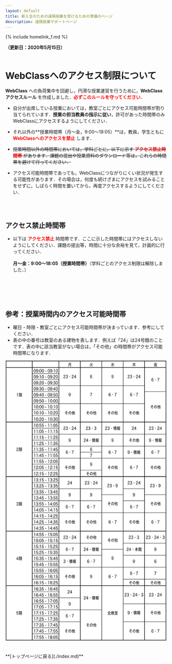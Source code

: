 ```yaml
---
layout: default
title: 新入生のための遠隔授業を受けるための準備のページ
description: 遠隔授業サポートページ
---
```


{% include homelink_f.md %}
<br />

**（更新日：2020年5月15日）**
<br />
<br />

# WebClassへのアクセス制限について

**WebClass** への負荷集中を回避し，円滑な授業運営を行うために，**WebClassアクセスルール** を作成しました．**<font color="red">必ずこのルールを守ってください．</font>**

- 自分が出席している授業においては，教室ごとにアクセス可能時間帯が割り当てられています．**授業の担当教員の指示に従い**，許可があった時間帯のみWebClassにアクセスするようにしてください．

- それ以外の**授業時間帯（月〜金，9:00〜18:05）**は，教員，学生ともに **<font color="red">WebClassへのアクセスを禁止</font>** します．

- ~~授業時間以外の時間帯においては，学科ごとに，以下に示す **<font color="red">アクセス禁止時間帯</font>** があります．課題の提出や授業資料のダウンロード等は，これらの時間帯を避けて行ってください．~~

- アクセス可能時間帯であっても，WebClassにつながりにくい状況が発生する可能性があります．その場合は，何度も続けざまにアクセスを試みることをせずに，しばらく時間を置いてから，再度アクセスするようにしてください．
<br />
<br />

## アクセス禁止時間帯

- 以下は **<font color="red">アクセス禁止</font>** 時間帯です．ここに示した時間帯にはアクセスしないようにしてください．課題の提出等，時間に十分な余裕を見て，計画的に行ってください．<br /><br />
**月〜金：9:00〜18:05（授業時間帯）**（学科ごとのアクセス制限は解除しました．）
<br />
<br />
<br />
<br />

## 参考：授業時間内のアクセス可能時間帯

- 曜日・時限・教室ごとにアクセス可能時間帯が決まっています．参考にしてください．
- 表の中の番号は教室のある建物を表します．例えば「24」は24号館のことです．表の中に該当教室がない場合は，「その他」の時間帯がアクセス可能時間帯になります．

<div align="center">
<img src="./img/rule.png" width="600" height="874" />
</div>

<br />
<br />
**[トップページに戻る](./index.md)**